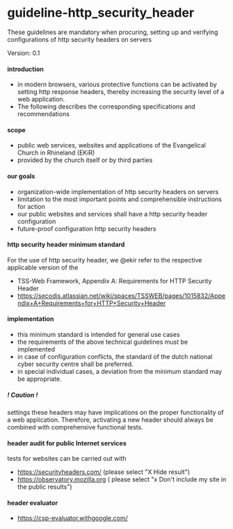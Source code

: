 # guideline-http_security_header
These guidelines are mandatory when procuring, setting up and verifying configurations of http security headers on servers

Version: 0.1

#### introduction
- in modern browsers, various protective functions can be activated by setting http response headers, thereby increasing the security level of a web application.
- The following describes the corresponding specifications and recommendations

#### scope
- public web services, websites and applications of the Evangelical Church in Rhineland (EKiR)
- provided by the church itself or by third parties

#### our goals
- organization-wide implementation of http security headers on servers
- limitation to the most important points and comprehensible instructions for action
- our public websites and services shall have a http security header configuration
- future-proof configuration http security headers

#### http security header minimum standard
For the use of http security header, we @ekir refer to the respective applicable version of the 
- TSS-Web Framework, Appendix A: Requirements for HTTP Security Header
- https://secodis.atlassian.net/wiki/spaces/TSSWEB/pages/1015832/Appendix+A+Requirements+for+HTTP+Security+Header

#### implementation
- this minimum standard is intended for general use cases
- the requirements of the above technical guidelines must be implemented
- in case of configuration conflicts, the standard of the dutch national cyber security centre shall be preferred.
- in special individual cases, a deviation from the minimum standard may be appropriate.

##### ! Caution !
settings these headers may have implications on the proper functionality of a web application. Therefore, activating a new header should always be combined with comprehensive functional tests.

#### header audit for public Internet services
tests for websites can be carried out with
- https://securityheaders.com/ (please select "X Hide result")
- https://observatory.mozilla.org ( please select "x Don't include my site in the public results")

#### header evaluator
- https://csp-evaluator.withgoogle.com/
